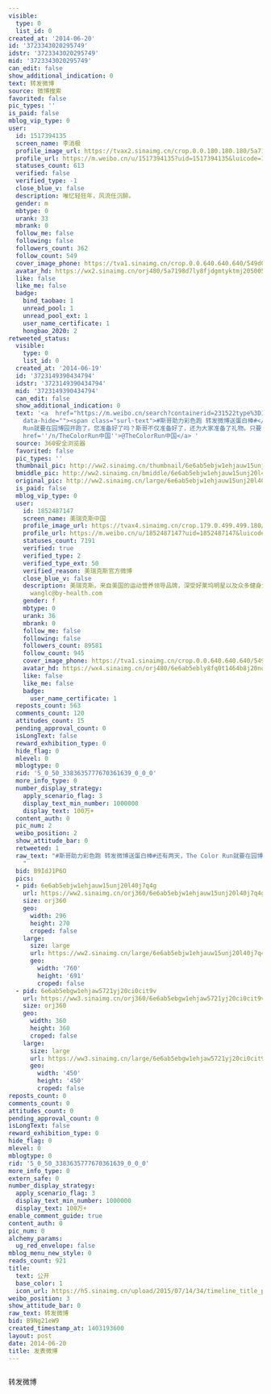 ```yaml
---
visible:
  type: 0
  list_id: 0
created_at: '2014-06-20'
id: '3723343020295749'
idstr: '3723343020295749'
mid: '3723343020295749'
can_edit: false
show_additional_indication: 0
text: 转发微博
source: 微博搜索
favorited: false
pic_types: ''
is_paid: false
mblog_vip_type: 0
user:
  id: 1517394135
  screen_name: 李消极
  profile_image_url: https://tvax2.sinaimg.cn/crop.0.0.180.180.180/5a7198d7ly8fjdgmtyktmj20500500so.jpg?KID=imgbed,tva&Expires=1606399604&ssig=KolcJ45Ip5
  profile_url: https://m.weibo.cn/u/1517394135?uid=1517394135&luicode=10000011&lfid=2304131517394135_-_WEIBO_SECOND_PROFILE_WEIBO
  statuses_count: 613
  verified: false
  verified_type: -1
  close_blue_v: false
  description: 唯忆轻狂年，风流任沉醉。
  gender: m
  mbtype: 0
  urank: 33
  mbrank: 0
  follow_me: false
  following: false
  followers_count: 362
  follow_count: 549
  cover_image_phone: https://tva1.sinaimg.cn/crop.0.0.640.640.640/549d0121tw1egm1kjly3jj20hs0hsq4f.jpg
  avatar_hd: https://wx2.sinaimg.cn/orj480/5a7198d7ly8fjdgmtyktmj20500500so.jpg
  like: false
  like_me: false
  badge:
    bind_taobao: 1
    unread_pool: 1
    unread_pool_ext: 1
    user_name_certificate: 1
    hongbao_2020: 2
retweeted_status:
  visible:
    type: 0
    list_id: 0
  created_at: '2014-06-19'
  id: '3723149390434794'
  idstr: '3723149390434794'
  mid: '3723149390434794'
  can_edit: false
  show_additional_indication: 0
  text: '<a  href="https://m.weibo.cn/search?containerid=231522type%3D1%26t%3D10%26q%3D%23%E6%96%AF%E5%93%A5%E5%8A%A9%E5%8A%9B%E5%BD%A9%E8%89%B2%E8%B7%91+%E8%BD%AC%E5%8F%91%E5%BE%AE%E5%8D%9A%E9%80%81%E8%9B%8B%E7%99%BD%E6%A3%92%23&luicode=10000011&lfid=2304131517394135_-_WEIBO_SECOND_PROFILE_WEIBO"
    data-hide=""><span class="surl-text">#斯哥助力彩色跑 转发微博送蛋白棒#</span></a>还有两天，The Color
    Run就要在园博园开跑了。您准备好了吗？斯哥不仅准备好了，还为大家准备了礼物。只要关注美瑞克斯，转发本条微博，在活动现场，向美瑞克斯工作人员亮出本条转发微博，即可免费获得一根美瑞克斯蛋白棒。1万根蛋白棒，送完为止。<a
    href=''/n/TheColorRun中国''>@TheColorRun中国</a> '
  source: 360安全浏览器
  favorited: false
  pic_types: ''
  thumbnail_pic: http://ww2.sinaimg.cn/thumbnail/6e6ab5ebjw1ehjauw15unj20l40j7q4g.jpg
  bmiddle_pic: http://ww2.sinaimg.cn/bmiddle/6e6ab5ebjw1ehjauw15unj20l40j7q4g.jpg
  original_pic: http://ww2.sinaimg.cn/large/6e6ab5ebjw1ehjauw15unj20l40j7q4g.jpg
  is_paid: false
  mblog_vip_type: 0
  user:
    id: 1852487147
    screen_name: 美瑞克斯中国
    profile_image_url: https://tvax4.sinaimg.cn/crop.179.0.499.499.180/6e6ab5ebly8fq0t1464b8j20no0dvaaw.jpg?KID=imgbed,tva&Expires=1606399604&ssig=MRMKRCq1Bj
    profile_url: https://m.weibo.cn/u/1852487147?uid=1852487147&luicode=10000011&lfid=2304131517394135_-_WEIBO_SECOND_PROFILE_WEIBO
    statuses_count: 7191
    verified: true
    verified_type: 2
    verified_type_ext: 50
    verified_reason: 美瑞克斯官方微博
    close_blue_v: false
    description: 美瑞克斯，来自美国的运动营养领导品牌，深受好莱坞明星以及众多健身爱好者的宠爱。 线下健身房渠道进货联系:13570581554邮箱
      wanglc@by-health.com
    gender: f
    mbtype: 0
    urank: 36
    mbrank: 0
    follow_me: false
    following: false
    followers_count: 89581
    follow_count: 945
    cover_image_phone: https://tva1.sinaimg.cn/crop.0.0.640.640.640/549d0121tw1egm1kjly3jj20hs0hsq4f.jpg
    avatar_hd: https://wx4.sinaimg.cn/orj480/6e6ab5ebly8fq0t1464b8j20no0dvaaw.jpg
    like: false
    like_me: false
    badge:
      user_name_certificate: 1
  reposts_count: 563
  comments_count: 120
  attitudes_count: 15
  pending_approval_count: 0
  isLongText: false
  reward_exhibition_type: 0
  hide_flag: 0
  mlevel: 0
  mblogtype: 0
  rid: '5_0_50_3383635777670361639_0_0_0'
  more_info_type: 0
  number_display_strategy:
    apply_scenario_flag: 3
    display_text_min_number: 1000000
    display_text: 100万+
  content_auth: 0
  pic_num: 2
  weibo_position: 2
  show_attitude_bar: 0
  retweeted: 1
  raw_text: "#斯哥助力彩色跑 转发微博送蛋白棒#还有两天，The Color Run就要在园博园开跑了。您准备好了吗？斯哥不仅准备好了，还为大家准备了礼物。只要关注美瑞克斯，转发本条微博，在活动现场，向美瑞克斯工作人员亮出本条转发微博，即可免费获得一根美瑞克斯蛋白棒。1万根蛋白棒，送完为止。@TheColorRun中国
    ​​​"
  bid: B9IdJ1P6O
  pics:
  - pid: 6e6ab5ebjw1ehjauw15unj20l40j7q4g
    url: https://ww2.sinaimg.cn/orj360/6e6ab5ebjw1ehjauw15unj20l40j7q4g.jpg
    size: orj360
    geo:
      width: 296
      height: 270
      croped: false
    large:
      size: large
      url: https://ww2.sinaimg.cn/large/6e6ab5ebjw1ehjauw15unj20l40j7q4g.jpg
      geo:
        width: '760'
        height: '691'
        croped: false
  - pid: 6e6ab5ebgw1ehjaw5721yj20ci0cit9v
    url: https://ww3.sinaimg.cn/orj360/6e6ab5ebgw1ehjaw5721yj20ci0cit9v.jpg
    size: orj360
    geo:
      width: 360
      height: 360
      croped: false
    large:
      size: large
      url: https://ww3.sinaimg.cn/large/6e6ab5ebgw1ehjaw5721yj20ci0cit9v.jpg
      geo:
        width: '450'
        height: '450'
        croped: false
reposts_count: 0
comments_count: 0
attitudes_count: 0
pending_approval_count: 0
isLongText: false
reward_exhibition_type: 0
hide_flag: 0
mlevel: 0
mblogtype: 0
rid: '5_0_50_3383635777670361639_0_0_0'
more_info_type: 0
extern_safe: 0
number_display_strategy:
  apply_scenario_flag: 3
  display_text_min_number: 1000000
  display_text: 100万+
enable_comment_guide: true
content_auth: 0
pic_num: 0
alchemy_params:
  ug_red_envelope: false
mblog_menu_new_style: 0
reads_count: 921
title:
  text: 公开
  base_color: 1
  icon_url: https://h5.sinaimg.cn/upload/2015/07/14/34/timeline_title_public_default.png
weibo_position: 3
show_attitude_bar: 0
raw_text: 转发微博
bid: B9Ng21eW9
created_timestamp_at: 1403193600
layout: post
date: 2014-06-20
title: 发表微博
---
```


![]()

转发微博

